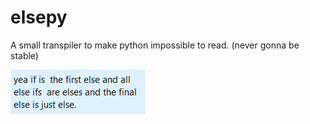 # elsepy
A small transpiler to make python impossible to read.  (never gonna be stable)

![](<https://github.com/Ccode-lang/elsepy/blob/main/Screenshot 2023-08-21 162708.png?raw=true>)
